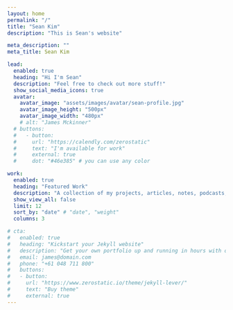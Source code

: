 ```yaml
---
layout: home
permalink: "/"
title: "Sean Kim"
description: "This is Sean's website"

meta_description: ""
meta_title: Sean Kim

lead:
  enabled: true
  heading: "Hi I'm Sean"
  description: "Feel free to check out more stuff!"
  show_social_media_icons: true
  avatar:
    avatar_image: "assets/images/avatar/sean-profile.jpg"
    avatar_image_height: "500px"
    avatar_image_width: "480px"
    # alt: "James Mckinner"
  # buttons: 
  #   - button: 
  #     url: "https://calendly.com/zerostatic"
  #     text: "I'm available for work"
  #     external: true
  #     dot: "#46e385" # you can use any color

work:
  enabled: true
  heading: "Featured Work"
  description: "A collection of my projects, articles, notes, podcasts, talks and more"
  show_view_all: false
  limit: 12
  sort_by: "date" # "date", "weight"
  columns: 3

# cta:
#   enabled: true
#   heading: "Kickstart your Jekyll website"
#   description: "Get your own portfolio up and running in hours with our premium template."
#   email: james@domain.com
#   phone: "+61 048 711 800"
#   buttons:
#   - button: 
#     url: "https://www.zerostatic.io/theme/jekyll-lever/"
#     text: "Buy theme"
#     external: true
---
```

